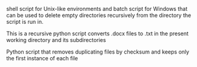 

shell script for Unix-like environments and batch script for Windows that can be used to delete empty directories recursively from the directory the script is run in.

This is a recursive python script converts .docx files to .txt in the present working directory and its subdirectories

Python script that removes duplicating files by checksum and keeps only the first instance of each file
